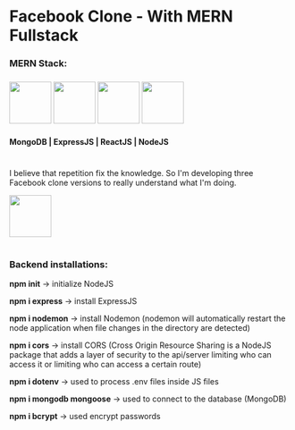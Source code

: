 # Facebook Clone - With MERN Fullstack

<h3> MERN Stack: 
<h3>
<img src="https://th.bing.com/th/id/OIP.iJDKjEJBWEErGdYeo5zsfAHaHa?pid=ImgDet&rs=1" height="75" width="75"/>
<img src="https://th.bing.com/th/id/OIP.1ji9NLQl3sOXktSoEYnt3wHaHa?pid=ImgDet&rs=1" height="75" width="75"/>
<img src="https://th.bing.com/th/id/OIP.kLldduaRDS8LGYEXrrWhqgHaHa?pid=ImgDet&rs=1" height="75" width="75"/>
<img src="https://th.bing.com/th/id/R.3f78da98a81a5d08932c1b7c60179dc7?rik=KmGETpw%2f8CxMiQ&riu=http%3a%2f%2fwww.testeer.io%2fwp-content%2fuploads%2f2020%2f04%2fnodejs-logo.png&ehk=HuJx9gkCq19mFIqTeXJhStzD%2fvz8bZjhJe%2bmlNqt4qg%3d&risl=&pid=ImgRaw&r=0" height="75" width="75"/>
</h3>
<h4>MongoDB | ExpressJS | ReactJS | NodeJS</h4>

#

<p>I believe that repetition fix the knowledge. So I'm developing three Facebook clone versions to really understand what I'm doing.</p>

<img src="https://media3.giphy.com/media/fZDXPWad3Rhx0H0gDp/source.gif" height="75" width="75"/>

#

<h3>Backend installations:</h3>

<p><b>npm init</b> -> initialize NodeJS</p>
<p><b>npm i express</b> -> install ExpressJS</p>
<p><b>npm i nodemon</b> -> install Nodemon (nodemon will automatically restart the node application when file changes in the directory are detected)</p>
<p><b>npm i cors</b> -> install CORS (Cross Origin Resource Sharing is a NodeJS package that adds a layer of security to the api/server limiting who can access it or limiting who can access a certain route)</p>
<p><b>npm i dotenv</b> -> used to process .env files inside JS files</p>
<p><b>npm i mongodb mongoose</b> -> used to connect to the database (MongoDB)</p>
<p><b>npm i bcrypt</b> -> used encrypt passwords</p>
